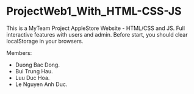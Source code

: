 # ProjectWeb1_With_HTML-CSS-JS
This is a MyTeam Project AppleStore Website - HTML/CSS and JS. Full interactive features with users and admin.
Before start, you should clear localStorage in your browsers.

Members:
- Duong Bac Dong.
- Bui Trung Hau.
- Luu Duc Hoa.
- Le Nguyen Anh Duc.
